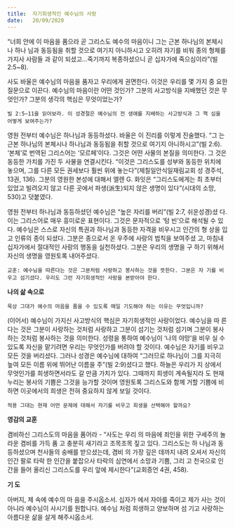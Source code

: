 ```yaml
---
title:  자기희생적인 예수님의 사랑
date:   20/09/2020
---
```


“너희 안에 이 마음을 품으라 곧 그리스도 예수의 마음이니 그는 근본 하나님의 본체시나 하나 님과 동등됨을 취할 것으로 여기지 아니하시고 오히려 자기를 비워 종의 형체를 가지사 사람들 과 같이 되셨고…죽기까지 복종하셨으니 곧 십자가에 죽으심이라”(빌 2:5~8).

사도 바울은 예수님의 마음을 품자고 우리에게 권면한다. 이것은 우리를 몇 가지 중 요한 질문으로 이끈다. 예수님의 마음이란 어떤 것인가? 그분의 사고방식을 지배했던 것은 무엇인가? 그분의 생각의 핵심은 무엇이었는가?

`빌 2:5~11을 읽어보라. 이 성경절은 예수님의 전 생애를 지배하는 사고방식과 그 핵 심을 어떻게 보여주는가?`

영원 전부터 예수님은 하나님과 동등하셨다. 바울은 이 진리를 이렇게 진술했다. “그 는 근본 하나님의 본체시나 하나님과 동등됨을 취할 것으로 여기지 아니하시고”(빌 2:6). ‘본체’로 번역된 그리스어는 ‘모르페’이다. 그것은 어떤 사물의 본질을 의미한다. 그 것은 동등한 가치를 가진 두 사물을 연결시킨다. “이것은 그리스도를 성부와 동등한 위치에 놓으며, 그를 다른 모든 권세보다 훨씬 위에 놓는다”(제칠일안식일재림교회 성 경주석, 13권, 136). 그분의 영원한 본성에 대해서 엘렌 G. 화잇은 “그리스도에게는 최 초부터 있었고 빌려오지 않고 다른 곳에서 파생(派生)되지 않은 생명이 있다”(시대의 소망, 530)고 덧붙였다.

영원 전부터 하나님과 동등하셨던 예수님은 “높은 자리를 버리”(빌 2:7, 쉬운성경)셨 다. 이는 그리스어로 매우 흥미로운 표현이다. 그것은 문자적으로 ‘텅 빈’으로 해석될 수 있다. 예수님은 스스로 자신의 특권과 하나님과 동등한 자격을 비우시고 인간의 형 상을 입고 인류의 종이 되셨다. 그분은 종으로서 온 우주에 사랑의 법칙을 보여주셨 고, 마침내 십자가에서 절대적인 사랑의 행동을 실천하셨다. 그분은 우리의 생명을 구 하기 위해서 자신의 생명을 영원토록 내어주셨다.

`교훈: 예수님을 따른다는 것은 그분처럼 사랑하고 봉사하는 것을 뜻한다. 그분은 자 기를 비우고 섬기셨다. 우리도 그런 자기희생적인 사랑을 본받아야 한다.`

**나의 삶 속으로**

`묵상 그대가 예수의 마음을 품을 수 있도록 매일 기도해야 하는 이유는 무엇입니까?`

(이어서) 예수님이 가지신 사고방식의 핵심은 자기희생적인 사랑이었다. 예수님을 따 른다는 것은 그분이 사랑하는 것처럼 사랑하고 그분이 섬기는 것처럼 섬기며 그분이 봉사하는 것처럼 봉사하는 것을 의미한다. 성령을 통하여 예수님이 ‘나의 야망’을 비우 실 수 있도록 자신을 맡기려면 우리는 무엇인가를 버려야 할 것이다. 예수님은 자기를 비우고 모든 것을 버리셨다. 그러나 성경은 예수님에 대하여 “그러므로 하나님이 그를 지극히 높여 모든 이름 위에 뛰어난 이름을 주”(빌 2:9)셨다고 했다. 하늘은 우리가 지 상에서 무엇인가를 희생하면서라도 갈 만큼 가치가 있다. 그때까지 희생이 계속될지라 도 현재 누리는 봉사의 기쁨은 그것을 능가할 것이며 영원토록 그리스도와 함께 거할 기쁨에 비하면 이곳에서의 희생은 전혀 중요하지 않게 보일 것이다.

`적용 그대는 현재 어떤 문제에 대해서 자기를 비우고 희생을 선택해야 할까요?`

**영감의 교훈**                                                     

겸비하신 그리스도의 마음을 품어라 - “사도는 우리 의 마음에 죄인을 위한 구세주의 놀라운 겸비를 가득 품 고 충분히 새기라고 조목조목 짚고 있다. 그리스도는 하 나님과 동등하셨으며 천사들의 숭배를 받으셨는데, 겸비 의 가장 깊은 데까지 내려 오셔서 자신의 인간 팔로 타락 한 인간을 붙잡으사 타락의 심연에서 소망과 기쁨, 그리 고 천국으로 인간을 들어 올리신 그리스도를 우리 앞에 제시한다”(교회증언 4권, 458).

**기 도**

아버지, 제 속에 예수의 마 음을 주시옵소서. 십자가 에서 자아를 죽이고 제가 사는 것이 아니라 예수님이 사시기를 원합니다. 예수님 처럼 희생하고 양보하며 섬 기고 사랑하는 아름다운 삶을 살게 해주시옵소서.